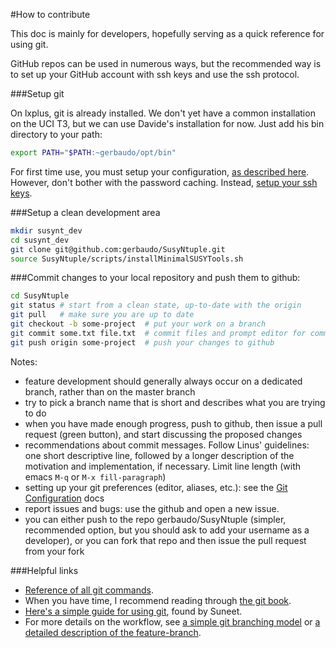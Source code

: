 #How to contribute

This doc is mainly for developers, hopefully serving as a quick reference for using git.

GitHub repos can be used in numerous ways, but the recommended way is to set up your GitHub account with ssh keys and use the ssh protocol.

###Setup git

On lxplus, git is already installed. We don't yet have a common installation on the UCI T3, but we can use Davide's installation for now. Just add his bin directory to your path:
```bash
export PATH="$PATH:~gerbaudo/opt/bin"
```
For first time use, you must setup your configuration,
[as described here](https://help.github.com/articles/set-up-git#set-up-git). 
However, don't bother with the password caching. 
Instead, [setup your ssh keys](https://help.github.com/articles/generating-ssh-keys).

###Setup a clean development area
```bash
mkdir susynt_dev
cd susynt_dev
git clone git@github.com:gerbaudo/SusyNtuple.git
source SusyNtuple/scripts/installMinimalSUSYTools.sh
```

###Commit changes to your local repository and push them to github:
```bash
cd SusyNtuple
git status # start from a clean state, up-to-date with the origin
git pull   # make sure you are up to date
git checkout -b some-project  # put your work on a branch
git commit some.txt file.txt  # commit files and prompt editor for commit message
git push origin some-project  # push your changes to github
```
Notes:
- feature development should generally always occur on a dedicated
  branch, rather than on the master branch
- try to pick a branch name that is short and describes what you are
  trying to do
- when you have made enough progress, push to github, then issue a
  pull request (green button), and start discussing the proposed
  changes
- recommendations about commit messages. Follow Linus' guidelines: one
  short descriptive line, followed by a longer description of the
  motivation and implementation, if necessary. Limit line length (with
  emacs `M-q` or `M-x fill-paragraph`)
- setting up your git preferences (editor, aliases, etc.): see the
  [Git Configuration](http://git-scm.com/book/en/Customizing-Git-Git-Configuration)
  docs
- report issues and bugs: use the github and open a new issue.
- you can either push to the repo gerbaudo/SusyNtuple (simpler,
  recommended option, but you should ask to add your username as a
  developer), or you can fork that repo and then issue the pull
  request from your fork

###Helpful links
- [Reference of all git commands](http://git-scm.com/docs).
- When you have time, I recommend reading through [the git book](http://git-scm.com/book).
- [Here's a simple guide for using git](http://rogerdudler.github.io/git-guide/), found by Suneet.
- For more details on the workflow, see
[a simple git branching model](https://gist.github.com/jbenet/ee6c9ac48068889b0912)
or
[a detailed description of the feature-branch](https://www.atlassian.com/git/workflows#!workflow-feature-branch).
